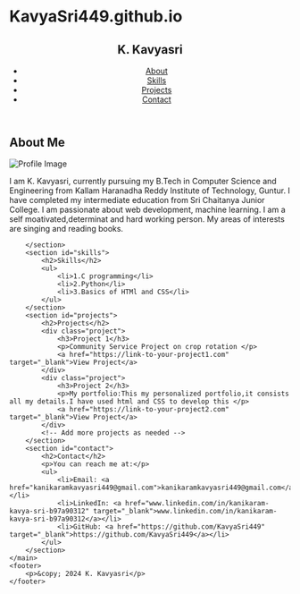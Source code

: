 # KavyaSri449.github.io
<!DOCTYPE html>
<html lang="en">
<head>
    <meta charset="UTF-8">
    <meta name="viewport" content="width=device-width, initial-scale=1.0">
    <title>Portfolio - K. Kavyasri</title>
    <link rel="stylesheet" href="styles.css">
    <link rel="stylesheet" href="https://cdnjs.cloudflare.com/ajax/libs/font-awesome/5.15.4/css/all.min.css">
</head>
<body>
    <header>
        <nav>
            <div class="logo">
                <h1>K. Kavyasri</h1>
            </div>
            <ul class="nav-links">
                <li><a href="#about">About</a></li>
                <li><a href="#skills">Skills</a></li>
                <li><a href="#projects">Projects</a></li>
                <li><a href="#contact">Contact</a></li>
            </ul>
        </nav>
    </header>
    <main>
        <section id="about">
            <h2>About Me</h2>
            <img src="C:\Users\Kavya\OneDrive\รูปภาพ\passport.jpg" alt="Profile Image" class="profile-image">
            <p>I am K. Kavyasri, currently
                 pursuing my B.Tech in Computer Science and Engineering from Kallam Haranadha Reddy Institute of Technology, Guntur. 
                 I have completed my intermediate education from Sri Chaitanya Junior College. 
                 I am passionate about web development, machine learning.
                 I am a self moativated,determinat and hard working person.
                 My areas of interests are singing and reading books.</p>
            
        </section>
        <section id="skills">
            <h2>Skills</h2>
            <ul>
                <li>1.C programming</li>
                <li>2.Python</li>
                <li>3.Basics of HTMl and CSS</li>  
            </ul>
        </section>
        <section id="projects">
            <h2>Projects</h2>
            <div class="project">
                <h3>Project 1</h3>
                <p>Community Service Project on crop rotation </p>
                <a href="https://link-to-your-project1.com" target="_blank">View Project</a>
            </div>
            <div class="project">
                <h3>Project 2</h3>
                <p>My portfolio:This my personalized portfolio,it consists all my details.I have used html and CSS to develop this </p>
                <a href="https://link-to-your-project2.com" target="_blank">View Project</a>
            </div>
            <!-- Add more projects as needed -->
        </section>
        <section id="contact">
            <h2>Contact</h2>
            <p>You can reach me at:</p>
            <ul>
                <li>Email: <a href="kanikaramkavyasri449@gmail.com">kanikaramkavyasri449@gmail.com</a></li>
                <li>LinkedIn: <a href="www.linkedin.com/in/kanikaram-kavya-sri-b97a90312" target="_blank">www.linkedin.com/in/kanikaram-kavya-sri-b97a90312</a></li>
                <li>GitHub: <a href="https://github.com/KavyaSri449" target="_blank">https://github.com/KavyaSri449</a></li>
            </ul>
        </section>
    </main>
    <footer>
        <p>&copy; 2024 K. Kavyasri</p>
    </footer>
</body>
</html>
